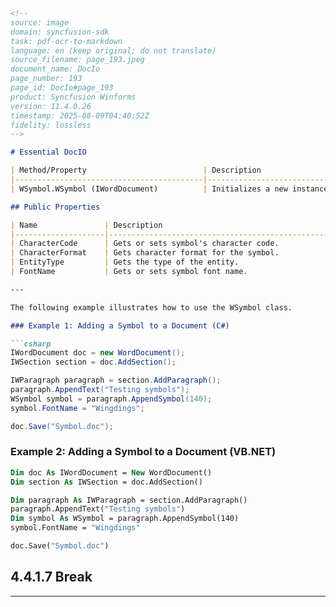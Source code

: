```markdown
<!--
source: image
domain: syncfusion-sdk
task: pdf-ocr-to-markdown
language: en (keep original; do not translate)
source_filename: page_193.jpeg
document_name: DocIo
page_number: 193
page_id: DocIo#page_193
product: Syncfusion Winforms
version: 11.4.0.26
timestamp: 2025-08-09T04:40:52Z
fidelity: lossless
-->

# Essential DocIO

| Method/Property                          | Description                                                                 |
|------------------------------------------|-----------------------------------------------------------------------------|
| WSymbol.WSymbol (IWordDocument)          | Initializes a new instance of the WSymbol class.                        |

## Public Properties

| Name               | Description                                                                                          |
|--------------------|------------------------------------------------------------------------------------------------------|
| CharacterCode      | Gets or sets symbol's character code.                                                                |
| CharacterFormat    | Gets character format for the symbol.                                                                |
| EntityType         | Gets the type of the entity.                                                                         |
| FontName           | Gets or sets symbol font name.                                                                       |

---

The following example illustrates how to use the WSymbol class.

### Example 1: Adding a Symbol to a Document (C#)

```csharp
IWordDocument doc = new WordDocument();
IWSection section = doc.AddSection();

IWParagraph paragraph = section.AddParagraph();
paragraph.AppendText("Testing symbols");
WSymbol symbol = paragraph.AppendSymbol(140);
symbol.FontName = "Wingdings";

doc.Save("Symbol.doc");
```

### Example 2: Adding a Symbol to a Document (VB.NET)

```vb
Dim doc As IWordDocument = New WordDocument()
Dim section As IWSection = doc.AddSection()

Dim paragraph As IWParagraph = section.AddParagraph()
paragraph.AppendText("Testing symbols")
Dim symbol As WSymbol = paragraph.AppendSymbol(140)
symbol.FontName = "Wingdings"

doc.Save("Symbol.doc")
```

## 4.4.1.7 Break

---

<!-- tags: [syncfusion, winforms, docio, Watext, symbol, WSymbol, IWordDocument, paragraph, break] keywords: [Essential DocIO, WSymbol, CharacterCode, CharacterFormat, EntityType, FontName, example, C#, VB.NET] -->
```